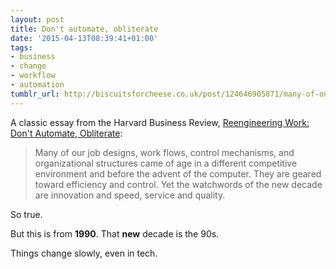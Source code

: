 ```yaml
---
layout: post
title: Don't automate, obliterate
date: '2015-04-13T08:39:41+01:00'
tags:
- business
- change
- workflow
- automation
tumblr_url: http://biscuitsforcheese.co.uk/post/124646905871/many-of-our-job-designs-work-flows-control
---
```


A classic essay from the Harvard Business Review, [Reengineering Work: Don't Automate, Obliterate](https://hbr.org/1990/07/reengineering-work-dont-automate-obliterate):

> Many of our job designs, work flows, control mechanisms, and organizational structures came of age in a different competitive environment and before the advent of the computer. They are geared toward efficiency and control. Yet the watchwords of the new decade are innovation and speed, service and quality.

So true.

But this is from **1990**. That **new** decade is the 90s. 

Things change slowly, even in tech.
